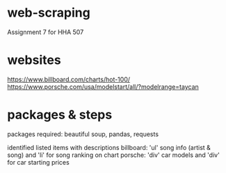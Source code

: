 # web-scraping
Assignment 7 for HHA 507

# websites
https://www.billboard.com/charts/hot-100/
https://www.porsche.com/usa/modelstart/all/?modelrange=taycan

# packages & steps
packages required: beautiful soup, pandas, requests

identified listed items with descriptions 
billboard: 'ul' song info (artist & song) and 'li' for song ranking on chart
porsche: 'div' car models and 'div' for car starting prices

